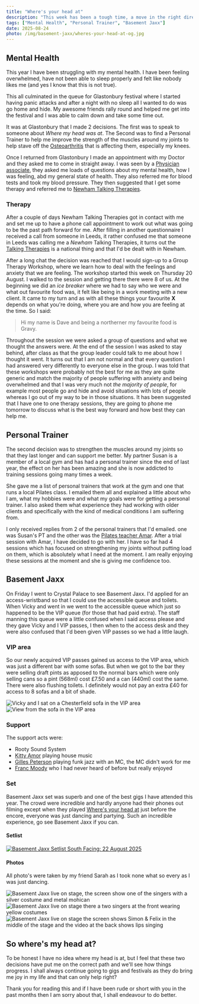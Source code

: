 ```yaml
---
title: "Where's your head at"
description: "This week has been a tough time, a move in the right direction and ended with Basement Jaxx."
tags: ["Mental Health", "Personal Trainer", "Basement Jaxx"]
date: 2025-08-24
photo: /img/basement-jaxx/wheres-your-head-at-og.jpg
---
```


## Mental Health

This year I have been struggling with my mental health. I have been feeling overwhelmed, have not been able to sleep properly and felt like nobody likes me (and yes I know that this is not true).

This all culminated in the queue for Glastonbury festival where I started having panic attacks and after a night with no sleep all I wanted to do was go home and hide. My awesome friends rally round and helped me get into the festival and I was able to calm down and take some time out.

It was at Glastonbury that I made 2 decisions. The first was to speak to someone about _Where my head was at_. The Second was to find a Personal Trainer to help me improve the strength of the muscles around my joints to help stave off the [Osteoarthritis](https://www.nhs.uk/conditions/osteoarthritis/) that is affecting them, especially my knees.

Once I returned from Glastonbury I made an appointment with my Doctor and they asked me to come in straight away. I was seen by a [Physician associate](https://www.healthcareers.nhs.uk/explore-roles/medical-associate-professions/roles-medical-associate-professions/physician-associate), they asked me loads of questions about my mental health, how I was feeling, abd my general state of health. They also referred me for blood tests and took my blood pressure. They then suggested that I get some therapy and referred me to [Newham Talking Therapies](https://www.elft.nhs.uk/newham-talking-therapies).

### Therapy

After a couple of days Newham Talking Therapies got in contact with me and set me up to have a phone call appointment to work out what was going to be the past path forward for me. After filling in another questionnaire I received a call from someone in Leeds, it rather confused me that someone in Leeds was calling me a _Newham_ Talking Therapies, it turns out the [Talking Therapies](https://www.nhs.uk/mental-health/talking-therapies-medicine-treatments/talking-therapies-and-counselling/nhs-talking-therapies/) is a national thing and that I'd be dealt with in Newham.

After a long chat the decision was reached that I would sign-up to a Group Therapy Workshop, where we learn how to deal with the feelings and anxiety that we are feeling. The workshop started this week on Thursday 20 August. I walked to the session and getting there there were 8 of us. At the beginning we did an _ice breaker_ where we had to say who we were and what out favourite food was, it felt like being in a work meeting with a new client. It came to my turn and as with all these things your favourite **X** depends on what you're doing, where you are and how you are feeling at the time. So I said:

> Hi my name is Dave and being a northerner my favourite food is Gravy.

Throughout the session we were asked a group of questions and what we thought the answers were. At the end of the session I was asked to stay behind, after class as that the group leader could talk to me about how I thought it went. It turns out that I am not normal and that every question I had answered very differently to everyone else in the group. I was told that these workshops were probably not the best for me as they are quite generic and match the majority of people suffering with anxiety and being overwhelmed and that I was very much not _the majority of people_, for example most people go and hide and avoid situations with lots of people whereas I go out of my way to be in those situations. It has been suggested that I have one to one therapy sessions, they are going to phone me tomorrow to discuss what is the best way forward and how best they can help me.

## Personal Trainer

The second decision was to strengthen the muscles around my joints so that they last longer and can support me better. My partner Susan is a member of a local gym and has had a personal trainer since the end of last year, the effect on her has been amazing and she is now addicted to training sessions going many times a week.

She gave me a list of personal trainers that work at the gym and one that runs a local Pilates class. I emailed them all and explained a little about who I am, what my hobbies were and what my goals were for getting a personal trainer. I also asked them what experience they had working with older clients and specifically with the kind of medical conditions I am suffering from.

I only received replies from 2 of the personal trainers that I'd emailed. one was Susan's PT and the other was the [Pilates teacher Amar](https://www.instagram.com/iamamarsahota/). After a trial session with Amar, I have decided to go with her. I have so far had 4 sessions which has focused on strengthening my joints without putting load on them, which is absolutely what I need at the moment. I am really enjoying these sessions at the moment and she is giving me confidence too.

## Basement Jaxx

On Friday I went to Crystal Palace to see Basement Jaxx. I'd applied for an access-wristband so that I could use the accessible queue and toilets. When Vicky and went in we went to the accessible queue which just so happened to be the VIP queue (for those that had paid extra). The staff manning this queue were a little confused when I said access please and they gave Vicky and I VIP passes, I then when to the access desk and they were also confused that I'd been given VIP passes so we had a little laugh.

### VIP area

So our newly acquired VIP passes gained us access to the VIP area, which was just a different bar with some sofas. But when we got to the bar they were selling draft pints as apposed to the normal bars which were only selling cans so a pint (568ml) cost £7.50 and a can (440ml) cost the same. There were also flushing toilets. I definitely would not pay an extra £40 for access to 8 sofas and a bit of shade.

![Vicky and I sat on a Chesterfield sofa in the VIP area](/img/basement-jaxx/chesterfield.jpg)
![View from the sofa in the VIP area](/img/basement-jaxx/view.jpg)

### Support

The support acts were:

- Rooty Sound System
- [Kitty Amor](https://soundcloud.com/djkittyamor) playing house music
- [Gilles Peterson](https://en.wikipedia.org/wiki/Gilles_Peterson) playing funk jazz with an MC, the MC didn't work for me
- [Franc Moody](https://en.wikipedia.org/wiki/Franc_Moody) who I had never heard of before but really enjoyed

### Set

Basement Jaxx set was superb and one of the best gigs I have attended this year. The crowd were incredible and hardly anyone had their phones out filming except when they played [Where's your head at](https://song.link/i/27530464) just before the encore, everyone was just dancing and partying. Such an incredible experience, go see Basement Jaxx if you can.

#### Setlist

[![Basement Jaxx Setlist South Facing: 22 August 2025](/img/basement-jaxx/basemet-jaxx-2025-08-22-setlist.png)](https://www.setlist.fm/setlist/basement-jaxx/2025/crystal-palace-bowl-london-england-2b5b78fa.html)

#### Photos

All photo's were taken by my friend Sarah as I took none what so every as I was just dancing.

![Basement Jaxx live on stage, the screen show one of the singers with a silver costume and metal mohican](/img/basement-jaxx/basement-jaxx-1.jpg)
![Basement Jaxx live on stage there a two singers at the front wearing yellow costumes](/img/basement-jaxx/basement-jaxx-2.jpg)
![Basement Jaxx live on stage the screen shows Simon & Felix in the middle of the stage and the video at the back shows lips singing](/img/basement-jaxx/basement-jaxx-3.jpg)

## So where's my head at?

To be honest I have no idea where my head is at, but I feel that these two decisions have put me on the correct path and we'll see how things progress. I shall always continue going to gigs and festivals as they do bring me joy in my life and that can only help right?

Thank you for reading this and if I have been rude or short with you in the past months then I am sorry about that, I shall endeavour to do better.
